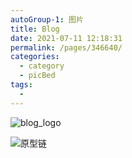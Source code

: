 ```yaml
---
autoGroup-1: 图片
title: Blog
date: 2021-07-11 12:18:31
permalink: /pages/346640/
categories: 
  - category
  - picBed
tags: 
  - 
---
```


![blog_logo](https://cdn.jsdelivr.net/gh/fourteend/picbed/blog_logo.jpg)

![原型链](https://cdn.jsdelivr.net/gh/fourteend/picbed/原型链.png)